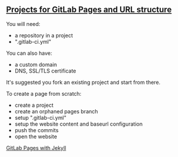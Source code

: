 ## [Projects for GitLab Pages and URL structure](https://docs.gitlab.com/ee/user/project/pages/getting_started_part_two.html)

You will need:
* a repository in a project
* ".gitlab-ci.yml"

You can also have:
* a custom domain
* DNS, SSL/TLS certificate

It's suggested you fork an existing project and start from there.  

To create a page from scratch:
* create a project
* create an orphaned pages branch
* setup ".gitlab-ci.yml"
* setup the website content and baseurl configuration
* push the commits
* open the website

[GitLab Pages with Jekyll](../CICDGitLabPages)   
